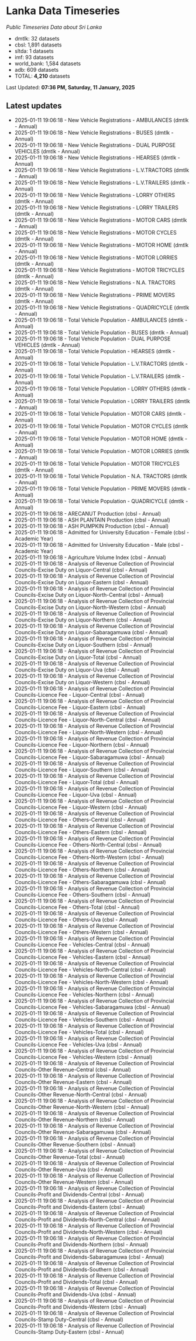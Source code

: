 # Lanka Data Timeseries
*Public Timeseries Data about Sri Lanka*

* dmtlk: 32 datasets
* cbsl: 1,891 datasets
* sltda: 1 datasets
* imf: 93 datasets
* world_bank: 1,584 datasets
* adb: 609 datasets
* TOTAL: **4,210** datasets

Last Updated: **07:36 PM, Saturday, 11 January, 2025**

## Latest updates

* 2025-01-11 19:06:18 - New Vehicle Registrations - AMBULANCES (dmtlk - Annual)
* 2025-01-11 19:06:18 - New Vehicle Registrations - BUSES (dmtlk - Annual)
* 2025-01-11 19:06:18 - New Vehicle Registrations - DUAL PURPOSE VEHICLES (dmtlk - Annual)
* 2025-01-11 19:06:18 - New Vehicle Registrations - HEARSES (dmtlk - Annual)
* 2025-01-11 19:06:18 - New Vehicle Registrations - L.V.TRACTORS (dmtlk - Annual)
* 2025-01-11 19:06:18 - New Vehicle Registrations - L.V.TRAILERS (dmtlk - Annual)
* 2025-01-11 19:06:18 - New Vehicle Registrations - LORRY OTHERS (dmtlk - Annual)
* 2025-01-11 19:06:18 - New Vehicle Registrations - LORRY TRAILERS (dmtlk - Annual)
* 2025-01-11 19:06:18 - New Vehicle Registrations - MOTOR CARS (dmtlk - Annual)
* 2025-01-11 19:06:18 - New Vehicle Registrations - MOTOR CYCLES (dmtlk - Annual)
* 2025-01-11 19:06:18 - New Vehicle Registrations - MOTOR HOME (dmtlk - Annual)
* 2025-01-11 19:06:18 - New Vehicle Registrations - MOTOR LORRIES (dmtlk - Annual)
* 2025-01-11 19:06:18 - New Vehicle Registrations - MOTOR TRICYCLES (dmtlk - Annual)
* 2025-01-11 19:06:18 - New Vehicle Registrations - N.A. TRACTORS (dmtlk - Annual)
* 2025-01-11 19:06:18 - New Vehicle Registrations - PRIME MOVERS (dmtlk - Annual)
* 2025-01-11 19:06:18 - New Vehicle Registrations - QUADRICYCLE (dmtlk - Annual)
* 2025-01-11 19:06:18 - Total Vehicle Population - AMBULANCES (dmtlk - Annual)
* 2025-01-11 19:06:18 - Total Vehicle Population - BUSES (dmtlk - Annual)
* 2025-01-11 19:06:18 - Total Vehicle Population - DUAL PURPOSE VEHICLES (dmtlk - Annual)
* 2025-01-11 19:06:18 - Total Vehicle Population - HEARSES (dmtlk - Annual)
* 2025-01-11 19:06:18 - Total Vehicle Population - L.V.TRACTORS (dmtlk - Annual)
* 2025-01-11 19:06:18 - Total Vehicle Population - L.V.TRAILERS (dmtlk - Annual)
* 2025-01-11 19:06:18 - Total Vehicle Population - LORRY OTHERS (dmtlk - Annual)
* 2025-01-11 19:06:18 - Total Vehicle Population - LORRY TRAILERS (dmtlk - Annual)
* 2025-01-11 19:06:18 - Total Vehicle Population - MOTOR CARS (dmtlk - Annual)
* 2025-01-11 19:06:18 - Total Vehicle Population - MOTOR CYCLES (dmtlk - Annual)
* 2025-01-11 19:06:18 - Total Vehicle Population - MOTOR HOME (dmtlk - Annual)
* 2025-01-11 19:06:18 - Total Vehicle Population - MOTOR LORRIES (dmtlk - Annual)
* 2025-01-11 19:06:18 - Total Vehicle Population - MOTOR TRICYCLES (dmtlk - Annual)
* 2025-01-11 19:06:18 - Total Vehicle Population - N.A. TRACTORS (dmtlk - Annual)
* 2025-01-11 19:06:18 - Total Vehicle Population - PRIME MOVERS (dmtlk - Annual)
* 2025-01-11 19:06:18 - Total Vehicle Population - QUADRICYCLE (dmtlk - Annual)
* 2025-01-11 19:06:18 - ARECANUT Production (cbsl - Annual)
* 2025-01-11 19:06:18 - ASH PLANTAIN Production (cbsl - Annual)
* 2025-01-11 19:06:18 - ASH PUMPKIN Production (cbsl - Annual)
* 2025-01-11 19:06:18 - Admitted for University Education - Female (cbsl - Academic Year)
* 2025-01-11 19:06:18 - Admitted for University Education - Male (cbsl - Academic Year)
* 2025-01-11 19:06:18 - Agriculture Volume Index (cbsl - Annual)
* 2025-01-11 19:06:18 - Analysis of Revenue Collection of Provincial Councils-Excise Duty on Liquor-Central (cbsl - Annual)
* 2025-01-11 19:06:18 - Analysis of Revenue Collection of Provincial Councils-Excise Duty on Liquor-Eastern (cbsl - Annual)
* 2025-01-11 19:06:18 - Analysis of Revenue Collection of Provincial Councils-Excise Duty on Liquor-North-Central (cbsl - Annual)
* 2025-01-11 19:06:18 - Analysis of Revenue Collection of Provincial Councils-Excise Duty on Liquor-North-Western (cbsl - Annual)
* 2025-01-11 19:06:18 - Analysis of Revenue Collection of Provincial Councils-Excise Duty on Liquor-Northern (cbsl - Annual)
* 2025-01-11 19:06:18 - Analysis of Revenue Collection of Provincial Councils-Excise Duty on Liquor-Sabaragamuwa (cbsl - Annual)
* 2025-01-11 19:06:18 - Analysis of Revenue Collection of Provincial Councils-Excise Duty on Liquor-Southern (cbsl - Annual)
* 2025-01-11 19:06:18 - Analysis of Revenue Collection of Provincial Councils-Excise Duty on Liquor-Total (cbsl - Annual)
* 2025-01-11 19:06:18 - Analysis of Revenue Collection of Provincial Councils-Excise Duty on Liquor-Uva (cbsl - Annual)
* 2025-01-11 19:06:18 - Analysis of Revenue Collection of Provincial Councils-Excise Duty on Liquor-Western (cbsl - Annual)
* 2025-01-11 19:06:18 - Analysis of Revenue Collection of Provincial Councils-Licence Fee - Liquor-Central (cbsl - Annual)
* 2025-01-11 19:06:18 - Analysis of Revenue Collection of Provincial Councils-Licence Fee - Liquor-Eastern (cbsl - Annual)
* 2025-01-11 19:06:18 - Analysis of Revenue Collection of Provincial Councils-Licence Fee - Liquor-North-Central (cbsl - Annual)
* 2025-01-11 19:06:18 - Analysis of Revenue Collection of Provincial Councils-Licence Fee - Liquor-North-Western (cbsl - Annual)
* 2025-01-11 19:06:18 - Analysis of Revenue Collection of Provincial Councils-Licence Fee - Liquor-Northern (cbsl - Annual)
* 2025-01-11 19:06:18 - Analysis of Revenue Collection of Provincial Councils-Licence Fee - Liquor-Sabaragamuwa (cbsl - Annual)
* 2025-01-11 19:06:18 - Analysis of Revenue Collection of Provincial Councils-Licence Fee - Liquor-Southern (cbsl - Annual)
* 2025-01-11 19:06:18 - Analysis of Revenue Collection of Provincial Councils-Licence Fee - Liquor-Total (cbsl - Annual)
* 2025-01-11 19:06:18 - Analysis of Revenue Collection of Provincial Councils-Licence Fee - Liquor-Uva (cbsl - Annual)
* 2025-01-11 19:06:18 - Analysis of Revenue Collection of Provincial Councils-Licence Fee - Liquor-Western (cbsl - Annual)
* 2025-01-11 19:06:18 - Analysis of Revenue Collection of Provincial Councils-Licence Fee - Others-Central (cbsl - Annual)
* 2025-01-11 19:06:18 - Analysis of Revenue Collection of Provincial Councils-Licence Fee - Others-Eastern (cbsl - Annual)
* 2025-01-11 19:06:18 - Analysis of Revenue Collection of Provincial Councils-Licence Fee - Others-North-Central (cbsl - Annual)
* 2025-01-11 19:06:18 - Analysis of Revenue Collection of Provincial Councils-Licence Fee - Others-North-Western (cbsl - Annual)
* 2025-01-11 19:06:18 - Analysis of Revenue Collection of Provincial Councils-Licence Fee - Others-Northern (cbsl - Annual)
* 2025-01-11 19:06:18 - Analysis of Revenue Collection of Provincial Councils-Licence Fee - Others-Sabaragamuwa (cbsl - Annual)
* 2025-01-11 19:06:18 - Analysis of Revenue Collection of Provincial Councils-Licence Fee - Others-Southern (cbsl - Annual)
* 2025-01-11 19:06:18 - Analysis of Revenue Collection of Provincial Councils-Licence Fee - Others-Total (cbsl - Annual)
* 2025-01-11 19:06:18 - Analysis of Revenue Collection of Provincial Councils-Licence Fee - Others-Uva (cbsl - Annual)
* 2025-01-11 19:06:18 - Analysis of Revenue Collection of Provincial Councils-Licence Fee - Others-Western (cbsl - Annual)
* 2025-01-11 19:06:18 - Analysis of Revenue Collection of Provincial Councils-Licence Fee - Vehicles-Central (cbsl - Annual)
* 2025-01-11 19:06:18 - Analysis of Revenue Collection of Provincial Councils-Licence Fee - Vehicles-Eastern (cbsl - Annual)
* 2025-01-11 19:06:18 - Analysis of Revenue Collection of Provincial Councils-Licence Fee - Vehicles-North-Central (cbsl - Annual)
* 2025-01-11 19:06:18 - Analysis of Revenue Collection of Provincial Councils-Licence Fee - Vehicles-North-Western (cbsl - Annual)
* 2025-01-11 19:06:18 - Analysis of Revenue Collection of Provincial Councils-Licence Fee - Vehicles-Northern (cbsl - Annual)
* 2025-01-11 19:06:18 - Analysis of Revenue Collection of Provincial Councils-Licence Fee - Vehicles-Sabaragamuwa (cbsl - Annual)
* 2025-01-11 19:06:18 - Analysis of Revenue Collection of Provincial Councils-Licence Fee - Vehicles-Southern (cbsl - Annual)
* 2025-01-11 19:06:18 - Analysis of Revenue Collection of Provincial Councils-Licence Fee - Vehicles-Total (cbsl - Annual)
* 2025-01-11 19:06:18 - Analysis of Revenue Collection of Provincial Councils-Licence Fee - Vehicles-Uva (cbsl - Annual)
* 2025-01-11 19:06:18 - Analysis of Revenue Collection of Provincial Councils-Licence Fee - Vehicles-Western (cbsl - Annual)
* 2025-01-11 19:06:18 - Analysis of Revenue Collection of Provincial Councils-Other Revenue-Central (cbsl - Annual)
* 2025-01-11 19:06:18 - Analysis of Revenue Collection of Provincial Councils-Other Revenue-Eastern (cbsl - Annual)
* 2025-01-11 19:06:18 - Analysis of Revenue Collection of Provincial Councils-Other Revenue-North-Central (cbsl - Annual)
* 2025-01-11 19:06:18 - Analysis of Revenue Collection of Provincial Councils-Other Revenue-North-Western (cbsl - Annual)
* 2025-01-11 19:06:18 - Analysis of Revenue Collection of Provincial Councils-Other Revenue-Northern (cbsl - Annual)
* 2025-01-11 19:06:18 - Analysis of Revenue Collection of Provincial Councils-Other Revenue-Sabaragamuwa (cbsl - Annual)
* 2025-01-11 19:06:18 - Analysis of Revenue Collection of Provincial Councils-Other Revenue-Southern (cbsl - Annual)
* 2025-01-11 19:06:18 - Analysis of Revenue Collection of Provincial Councils-Other Revenue-Total (cbsl - Annual)
* 2025-01-11 19:06:18 - Analysis of Revenue Collection of Provincial Councils-Other Revenue-Uva (cbsl - Annual)
* 2025-01-11 19:06:18 - Analysis of Revenue Collection of Provincial Councils-Other Revenue-Western (cbsl - Annual)
* 2025-01-11 19:06:18 - Analysis of Revenue Collection of Provincial Councils-Profit and Dividends-Central (cbsl - Annual)
* 2025-01-11 19:06:18 - Analysis of Revenue Collection of Provincial Councils-Profit and Dividends-Eastern (cbsl - Annual)
* 2025-01-11 19:06:18 - Analysis of Revenue Collection of Provincial Councils-Profit and Dividends-North-Central (cbsl - Annual)
* 2025-01-11 19:06:18 - Analysis of Revenue Collection of Provincial Councils-Profit and Dividends-North-Western (cbsl - Annual)
* 2025-01-11 19:06:18 - Analysis of Revenue Collection of Provincial Councils-Profit and Dividends-Northern (cbsl - Annual)
* 2025-01-11 19:06:18 - Analysis of Revenue Collection of Provincial Councils-Profit and Dividends-Sabaragamuwa (cbsl - Annual)
* 2025-01-11 19:06:18 - Analysis of Revenue Collection of Provincial Councils-Profit and Dividends-Southern (cbsl - Annual)
* 2025-01-11 19:06:18 - Analysis of Revenue Collection of Provincial Councils-Profit and Dividends-Total (cbsl - Annual)
* 2025-01-11 19:06:18 - Analysis of Revenue Collection of Provincial Councils-Profit and Dividends-Uva (cbsl - Annual)
* 2025-01-11 19:06:18 - Analysis of Revenue Collection of Provincial Councils-Profit and Dividends-Western (cbsl - Annual)
* 2025-01-11 19:06:18 - Analysis of Revenue Collection of Provincial Councils-Stamp Duty-Central (cbsl - Annual)
* 2025-01-11 19:06:18 - Analysis of Revenue Collection of Provincial Councils-Stamp Duty-Eastern (cbsl - Annual)